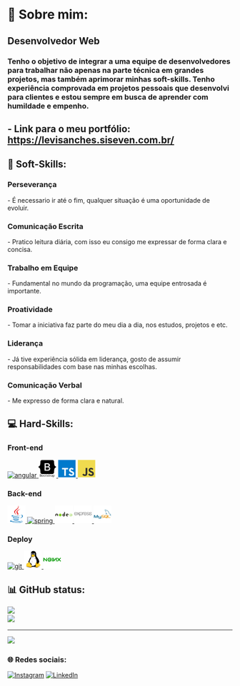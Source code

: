 # 💫 Sobre mim:
## Desenvolvedor Web
### Tenho o objetivo de integrar a uma equipe de desenvolvedores para trabalhar não apenas na parte técnica em grandes projetos, mas também aprimorar minhas soft-skills. Tenho experiência comprovada em projetos pessoais que desenvolvi para clientes e estou sempre em busca de aprender com humildade e empenho.
## - Link para o meu portfólio: https://levisanches.siseven.com.br/

## 🧠 Soft-Skills:
<p><h3>Perseverança</h3> - É necessario ir até o fim, qualquer situação é uma oportunidade de evoluir.</p>
<p><h3>Comunicação Escrita</h3> - Pratico leitura diária, com isso eu consigo me expressar de forma clara e concisa.</p>
<p><h3>Trabalho em Equipe</h3> - Fundamental no mundo da programação, uma equipe entrosada é importante.</p>
<p><h3>Proatividade</h3> - Tomar a iniciativa faz parte do meu dia a dia, nos estudos, projetos e etc.</p>
<p><h3>Liderança</h3> - Já tive experiência sólida em liderança, gosto de assumir responsabilidades com base nas minhas escolhas.</p>
<p><h3>Comunicação Verbal</h3> - Me expresso de forma clara e natural.</p>

## 💻 Hard-Skills:
<h3 align="left">Front-end</h3>
<p align="left"> 
  <a href="https://angular.io" target="_blank" rel="noreferrer"> <img src="https://angular.io/assets/images/logos/angular/angular.svg" alt="angular" width="40" height="40"/> </a> 
  <a href="https://getbootstrap.com" target="_blank" rel="noreferrer"> <img src="https://raw.githubusercontent.com/devicons/devicon/master/icons/bootstrap/bootstrap-plain-wordmark.svg" alt="bootstrap" width="40" height="40"/> </a> 
  <a href="https://www.typescriptlang.org/" target="_blank" rel="noreferrer"> <img src="https://raw.githubusercontent.com/devicons/devicon/master/icons/typescript/typescript-original.svg" alt="typescript" width="40" height="40"/> </a>
  <a href="https://developer.mozilla.org/en-US/docs/Web/JavaScript" target="_blank" rel="noreferrer"> <img src="https://raw.githubusercontent.com/devicons/devicon/master/icons/javascript/javascript-original.svg" alt="javascript" width="40" height="40"/> </a> 
  <h3 align="left">Back-end</h3>
   <a href="https://www.java.com" target="_blank" rel="noreferrer"> <img src="https://raw.githubusercontent.com/devicons/devicon/master/icons/java/java-original.svg" alt="java" width="40" height="40"/> </a>
   <a href="https://spring.io/" target="_blank" rel="noreferrer"> <img src="https://www.vectorlogo.zone/logos/springio/springio-icon.svg" alt="spring" width="40" height="40"/> </a> 
  <a href="https://nodejs.org" target="_blank" rel="noreferrer"> <img src="https://raw.githubusercontent.com/devicons/devicon/master/icons/nodejs/nodejs-original-wordmark.svg" alt="nodejs" width="40" height="40"/> </a>  
  <a href="https://expressjs.com" target="_blank" rel="noreferrer"> <img src="https://raw.githubusercontent.com/devicons/devicon/master/icons/express/express-original-wordmark.svg" alt="express" width="40" height="40"/> </a> 
  <a href="https://www.mysql.com/" target="_blank" rel="noreferrer"> <img src="https://raw.githubusercontent.com/devicons/devicon/master/icons/mysql/mysql-original-wordmark.svg" alt="mysql" width="40" height="40"/> </a> 
   <h3 align="left">Deploy</h3>
  <a href="https://git-scm.com/" target="_blank" rel="noreferrer"> <img src="https://www.vectorlogo.zone/logos/git-scm/git-scm-icon.svg" alt="git" width="40" height="40"/> </a>  
  <a href="https://www.linux.org/" target="_blank" rel="noreferrer"> <img src="https://raw.githubusercontent.com/devicons/devicon/master/icons/linux/linux-original.svg" alt="linux" width="40" height="40"/> </a> 
  <a href="https://www.nginx.com" target="_blank" rel="noreferrer"> <img src="https://raw.githubusercontent.com/devicons/devicon/master/icons/nginx/nginx-original.svg" alt="nginx" width="40" height="40"/> </a>  
   </p>

## 📊 GitHub status:
<!--![](https://github-readme-stats.vercel.app/api?username=LeviSanches&theme=maroongold&hide_border=false&include_all_commits=true&count_private=true)<br/>-->
![](https://github-readme-streak-stats.herokuapp.com/?user=LeviSanches&theme=maroongold&hide_border=false)<br/>
![](https://github-readme-stats.vercel.app/api/top-langs/?username=LeviSanches&theme=maroongold&hide_border=false&include_all_commits=true&count_private=true&layout=compact)

---
[![](https://visitcount.itsvg.in/api?id=LeviSanches&icon=3&color=2)](https://visitcount.itsvg.in)
### 🌐 Redes sociais:
[![Instagram](https://img.shields.io/badge/Instagram-%23E4405F.svg?logo=Instagram&logoColor=white)](https://instagram.com/https://www.instagram.com/levi_sanchesz/) [![LinkedIn](https://img.shields.io/badge/LinkedIn-%230077B5.svg?logo=linkedin&logoColor=white)](https://linkedin.com/in/https://www.linkedin.com/in/levi-sanches/) 

<!-- Proudly created with GPRM ( https://gprm.itsvg.in ) -->
  
  

